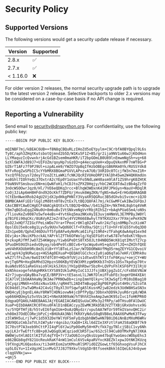 # Security Policy

## Supported Versions

The following versions would get a security update release if necessary.

| Version  | Supported          |
| -------- | ------------------ |
| 2.8.x    | :white_check_mark: |
| 2.7.x    | :white_check_mark: |
| < 1.16.0 | :x:                |

For older version 2 releases, the normal security upgrade path is
to upgrade to the latest version 2 release.  Selective backports to
older 2.x versions may be considered on a case-by-case basis
if no API change is required.

## Reporting a Vulnerability

Send email to security@dnspython.org.  For confidentiality, use the following public key:

```
-----BEGIN PGP PUBLIC KEY BLOCK-----

mQINBF7mj/kBEAC6UB++f8N8qCBQuRLzIHoZd5oEYpylm+C9CrbfA0BYQpql9L6s
Ty8C/aph3ZHqtKutsbotQjmnd2b5D/W1Ku5F1Z+B5/gr2ija9NV1u66wJjKOdHon
LLYMaquzIcQvwxkrjAcGd1BZsem0maHKR/iT2bpGOmLB0U89lnEmwmNgSh+vg+68
SzXl6WFAJd89J7+UIFUZm/qoyHp7sGzO3+q44ecupUeH+xDpuQVAxnMF7nWT8G+P
UZ6rT1AFz7f9PJ9Ul+szpALem9/YWZO7UpBqIfHzbOBEgcGB6RKm0Yk/RUSSYdk8
kFFvRogZwSPbIC5cYYbMRX8BGmaPGVVLAPnzvA7U0/3XRIOc0TCcjfW3n7mxZ1R+
YxcQfF63zys72dey77zoZCtLaWKifcNKJQcRIVUHoDRP1YAlDh45wm2W4QKKmdUn
eo8Ghl7IOhYeQi37OxtrA2cYEp0Y1oUaxYFo5NdLaW40asm9lAf1ZS9hrgK0ZHtK
F9aN9VFSmsbuvzDN+miQwNfoH1/hCDJtoZPXZ0Hqjy/hbC2WCE8Tdw2zBb4gZzfO
3nOcWSOOwrJqz0/Hl/7VE6eQDKq3rcc+BlhqW3WDxnK41RFJPkGyn+NauV+RDqlR
CoOj3JiAp6mH8HFdnd92OcKkf7ZDFU/jHvuk6WgZKN/fgNS+AwG+ErHGdQARAQAB
tCtEbnNweXRob24gU2VjdXJpdHkgPHNlY3VyaXR5QGRuc3B5dGhvbi5vcmc+iQJO
BBMBCAA4FiEErlGglzMd8tn0T8v2tEx7LtBQJQ8FAl7mj/kCGwMFCwkIBwIGFQoJ
CAsCBBYCAwECHgECF4AACgkQtEx7LtBQJQ+BOw//b413gZ4+/NkTH4L8qbtq4VmR
Y8m7qBG5uEqqZ4Nu0U+8m6uBvIVtSNkvmNgVvYRbjRIhSZr+bAqhPUa65m4/oN9s
/TliovKeZv0087o5wfe4eBs+4Yvt6kq5mazNKxHyIE3uvjmHNmVL3E7MPByJW0Yl
g7B1FEi90qCKc/8UAVyRZJeZr87wj4YV2R66EBwhylT9TKXU2Xxr7FXmjePeX9ZN
DsO2JxHQf7ZIGcFPeLsWDo7Vra+TPeoCr0Klq0Z4TvwXr24zTqin0MNp7xzXioW7
OpslEUJ5e8ce8g1Lyv5y9UUv7wQd6OClf+FXd9a/SQtjiflU+hFr8lG55YvOq3DO
JZn1peD8/QphdJ46DUuYf5fp8AFw4yNnMca6IiFgJ19Rd+zTFahgKdwA4q41ex9d
DEvjAs+JNuiKPbzckALYAPrklZfTk6OFWolg/XqSEFGdtxtw6787efe8xKlYBpvn
Q+zkxpRJfMfJwO7Z54KWgoy/YiwbGPeDtS8TX5OJLt04NBQ5WcK81qtIMstTZ7cp
SPuoDHS9UIhiedvG9yay/ob4Pe9lcBECv6+YpcWqu6vHS+qdzUflJQ+nZHIhfQXE
ymV4hRXOUbH9Rc8m3LViB+YYlBToLzSJar/W7DDORWAVfMqO5rmqZEYYG1CQvoiV
w4CapV4Jg9URwiqs+HG5Ag0EXuaP+QEQAOlGCchcxIy0jaQ6qTaG7eHF/CEMhk0u
wkZ7lfFsZvm/6wUItKfdfC0Y+HQx9fUVjzs1dtwvEhTKY1tfxF6Kyu/+oejCY+WU
ovjTq6PN+HxgDkMhd32HpznS06KByYEVW3XMtzgW9KKb37nDSs1OSv7kpdvp70tv
8uaNds95S1aReGVaio9lHikSJXUsjYH1pQhRbwr5bzR+LQVPsFhlKSF6PY31lRjU
UxN5koxogefehAgHRKktXYS89IUk1uM4yIoC13JJfsjUBXjpgZu1C/cFx8bEVNiW
42r7jugvuQAyBba7vgCE/BRP3V+ctE5asxLlLJWKfDlmiFFubFEc3oqmYOH4XEAt
ICA7lVC1bOAAhHaNy3K3Ae7PRNOwDb+cinpImmYQlky+clK3wSgfIrM10sDBag10
y5CyqziMN6h+n50zxNuxSX6//qRH4TL2AD4TmBugqC8gP0EPgMzot4H9c/SZcoTA
OC04ddlJtwTwDMx42C4vGjT0yXl3VfSqwfgA5lKusnM2jw82edzk3UdW8HSaSN3x
QWQ4cyEjbgnEL4AuY8RWTCHDNiovwN4jcDPfPyQp/3DbnxhDD9kJyuR6rcp8/WDA
vp666HQUmySz5vVUs1K1+hNeXA909aW/hT9hhXIkeAmp2wm3K95zIvc1foHKPR6O
EdqpaQFQA6LhABEBAAGJAjYEGAEIACAWIQSuUaCXMx3y2fRPy/a0THsu0FAlDwUC
XuaP+QIbDAAKCRC0THsu0FAlD1nBEACcyyZEwMK3RkD5BJVZTTXBjGRxUohvsx9G
tv/5YQFTHfjB/h5tvEI6fqmIUm+DoAzQNydzr/vpu5AA7WfUr59TmIVanvQHC2ir
vh08m37OdECORejbPzCj+BHUkAk3NblfKRXYyNduS0qBVB8eLRAAX6PwMeK3TFwy
z3lW9H5uLrj7wPc1d5932DeYWlYUF5mFyQzbgbhBW5wHN7B0iD6iNnBzMXoM6WRv
tWU9QGzCmbJaTVLh1W7yArr4qnibz/XaQ0+1XLl6dZIe3XFztlFaHJ58aQKBf7k9
IC70stP7A3xeb9hCttPJI4qPl6YJwiPp0OeMy5H+KPcfkk7gyTNlcjSBiC1vy6Nh
vpjLKJrTwEftfc8B+p0JwQGgOLWCqziodCbR5Tiw/6S2cSl94Cu8OTMxPgN7JXKA
0W0WjutHlAO1tlKITUl4qTYQ+7r7JaOU6IcnyQksUzpm47bqEYwoGmscWObpEhs3
e862BGb8qdY821UcReukRaKf4nW11mCul6VSvApaRVYxcK8EZklxpwJOtNKIKUzq
l9fXngLMi6Qas6xx/ti3eHtEom2atKMnuRlSM7idOZZGowLtf65GhxogVsuFJhCX
sp5LOiYu+1IxUgzHC1snMvG7JJ8JT9XkvlVdgSDrBtfseekBkkl6IQeL6J4nbywe
clqgUVNxjw==
=qmj5
-----END PGP PUBLIC KEY BLOCK-----
```
